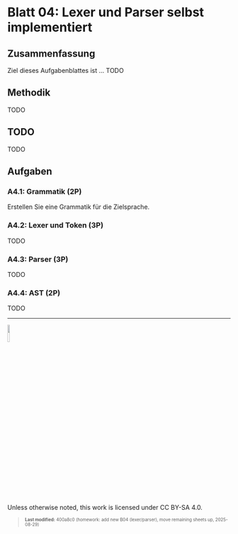 # Blatt 04: Lexer und Parser selbst implementiert

## Zusammenfassung

Ziel dieses Aufgabenblattes ist … TODO

## Methodik

TODO

## TODO

TODO

## Aufgaben

### A4.1: Grammatik (2P)

Erstellen Sie eine Grammatik für die Zielsprache.

### A4.2: Lexer und Token (3P)

TODO

### A4.3: Parser (3P)

TODO

### A4.4: AST (2P)

TODO

------------------------------------------------------------------------

<img src="https://licensebuttons.net/l/by-sa/4.0/88x31.png" width="10%">

Unless otherwise noted, this work is licensed under CC BY-SA 4.0.

<blockquote><p><sup><sub><strong>Last modified:</strong> 400a8c0 (homework: add new B04 (lexer/parser), move remaining sheets up, 2025-08-29)<br></sub></sup></p></blockquote>
